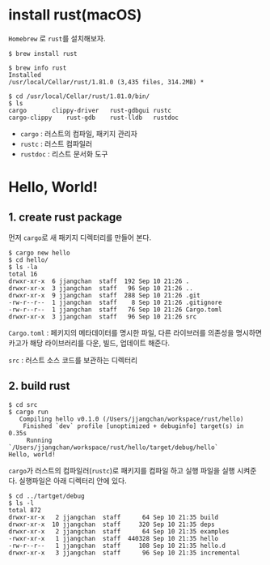 # install rust(macOS)

`Homebrew` 로 `rust`를 설치해보자.

```shell
$ brew install rust
```

```shell
$ brew info rust
Installed
/usr/local/Cellar/rust/1.81.0 (3,435 files, 314.2MB) *

$ cd /usr/local/Cellar/rust/1.81.0/bin/
$ ls
cargo		clippy-driver	rust-gdbgui	rustc
cargo-clippy	rust-gdb	rust-lldb	rustdoc
```

- `cargo` : 러스트의 컴파일, 패키지 관리자
- `rustc` : 러스트 컴파일러
- `rustdoc` : 리스트 문서화 도구



# Hello, World!

## 1. create rust package

먼저 `cargo`로 새 패키지 디렉터리를 만들어 본다.

```shell
$ cargo new hello
$ cd hello/
$ ls -la
total 16
drwxr-xr-x  6 jjangchan  staff  192 Sep 10 21:26 .
drwxr-xr-x  3 jjangchan  staff   96 Sep 10 21:26 ..
drwxr-xr-x  9 jjangchan  staff  288 Sep 10 21:26 .git
-rw-r--r--  1 jjangchan  staff    8 Sep 10 21:26 .gitignore
-rw-r--r--  1 jjangchan  staff   76 Sep 10 21:26 Cargo.toml
drwxr-xr-x  3 jjangchan  staff   96 Sep 10 21:26 src
```

`Cargo.toml` : 페키지의 메타데이터를 명시한 파일, 다른 라이브러를 의존성을 명시하면 카고가 해당 라이브러리를 다운, 빌드, 업데이트 해준다.

`src` : 러스트 소스 코드를 보관하는 디렉터리



## 2. build rust

```shell
$ cd src
$ cargo run
   Compiling hello v0.1.0 (/Users/jjangchan/workspace/rust/hello)
    Finished `dev` profile [unoptimized + debuginfo] target(s) in 0.35s
     Running `/Users/jjangchan/workspace/rust/hello/target/debug/hello`
Hello, world!
```

`cargo`가 러스트의 컴파일러(`rustc`)로 패키지를 컴파일 하고 실행 파일을 실행 시켜준다. 실행파일은 아래 디렉터리 안에 있다.

```shell
$ cd ../tartget/debug
$ ls -l
total 872
drwxr-xr-x   2 jjangchan  staff      64 Sep 10 21:35 build
drwxr-xr-x  10 jjangchan  staff     320 Sep 10 21:35 deps
drwxr-xr-x   2 jjangchan  staff      64 Sep 10 21:35 examples
-rwxr-xr-x   1 jjangchan  staff  440328 Sep 10 21:35 hello
-rw-r--r--   1 jjangchan  staff     108 Sep 10 21:35 hello.d
drwxr-xr-x   3 jjangchan  staff      96 Sep 10 21:35 incremental
```

